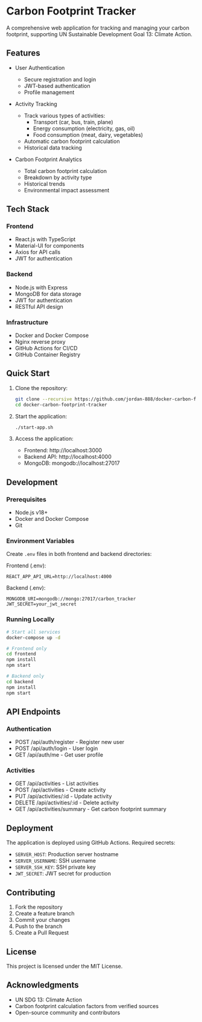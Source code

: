 # Carbon Footprint Tracker

A comprehensive web application for tracking and managing your carbon footprint, supporting UN Sustainable Development Goal 13: Climate Action.

## Features

- User Authentication
  - Secure registration and login
  - JWT-based authentication
  - Profile management

- Activity Tracking
  - Track various types of activities:
    - Transport (car, bus, train, plane)
    - Energy consumption (electricity, gas, oil)
    - Food consumption (meat, dairy, vegetables)
  - Automatic carbon footprint calculation
  - Historical data tracking

- Carbon Footprint Analytics
  - Total carbon footprint calculation
  - Breakdown by activity type
  - Historical trends
  - Environmental impact assessment

## Tech Stack

### Frontend
- React.js with TypeScript
- Material-UI for components
- Axios for API calls
- JWT for authentication

### Backend
- Node.js with Express
- MongoDB for data storage
- JWT for authentication
- RESTful API design

### Infrastructure
- Docker and Docker Compose
- Nginx reverse proxy
- GitHub Actions for CI/CD
- GitHub Container Registry

## Quick Start

1. Clone the repository:
   ```bash
   git clone --recursive https://github.com/jordan-888/docker-carbon-footprint-tracker.git
   cd docker-carbon-footprint-tracker
   ```

2. Start the application:
   ```bash
   ./start-app.sh
   ```

3. Access the application:
   - Frontend: http://localhost:3000
   - Backend API: http://localhost:4000
   - MongoDB: mongodb://localhost:27017

## Development

### Prerequisites
- Node.js v18+
- Docker and Docker Compose
- Git

### Environment Variables
Create `.env` files in both frontend and backend directories:

Frontend (.env):
```
REACT_APP_API_URL=http://localhost:4000
```

Backend (.env):
```
MONGODB_URI=mongodb://mongo:27017/carbon_tracker
JWT_SECRET=your_jwt_secret
```

### Running Locally
```bash
# Start all services
docker-compose up -d

# Frontend only
cd frontend
npm install
npm start

# Backend only
cd backend
npm install
npm start
```

## API Endpoints

### Authentication
- POST /api/auth/register - Register new user
- POST /api/auth/login - User login
- GET /api/auth/me - Get user profile

### Activities
- GET /api/activities - List activities
- POST /api/activities - Create activity
- PUT /api/activities/:id - Update activity
- DELETE /api/activities/:id - Delete activity
- GET /api/activities/summary - Get carbon footprint summary

## Deployment

The application is deployed using GitHub Actions. Required secrets:

- `SERVER_HOST`: Production server hostname
- `SERVER_USERNAME`: SSH username
- `SERVER_SSH_KEY`: SSH private key
- `JWT_SECRET`: JWT secret for production

## Contributing

1. Fork the repository
2. Create a feature branch
3. Commit your changes
4. Push to the branch
5. Create a Pull Request

## License

This project is licensed under the MIT License.

## Acknowledgments

- UN SDG 13: Climate Action
- Carbon footprint calculation factors from verified sources
- Open-source community and contributors
